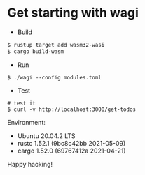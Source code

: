 # Get starting with wagi

- Build

```bash
$ rustup target add wasm32-wasi
$ cargo build-wasm
```

- Run

```
$ ./wagi --config modules.toml
```

- Test

```
# test it
$ curl -v http://localhost:3000/get-todos
```

Environment:
- Ubuntu 20.04.2 LTS
- rustc 1.52.1 (9bc8c42bb 2021-05-09)
- cargo 1.52.0 (69767412a 2021-04-21)

Happy hacking!